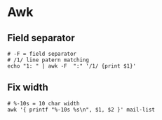 # Awk 


## Field separator

~~~
# -F = field separator
# /1/ line patern matching
echo "1: " | awk -F  ":" '/1/ {print $1}'
~~~

## Fix width

~~~
# %-10s = 10 char width
awk '{ printf "%-10s %s\n", $1, $2 }' mail-list
~~~